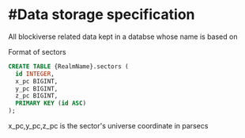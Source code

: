 
#Data storage specification
==========================

All blockiverse related data kept in a databse whose name is based on

Format of sectors

```SQL
CREATE TABLE {RealmName}.sectors (
  id INTEGER,
  x_pc BIGINT,
  y_pc BIGINT,
  z_pc BIGINT,
  PRIMARY KEY (id ASC)
);
```

x_pc,y_pc,z_pc is the sector's universe coordinate in parsecs
